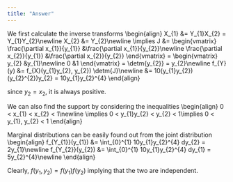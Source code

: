 ```yaml
---
title: "Answer"
---
```


We first calculate the inverse transforms
\begin{align}
    X_{1} &= Y_{1}X_{2} = Y_{1}Y_{2}\newline
    X_{2} &= Y_{2}\newline
    \implies J &= \begin{vmatrix}
        \frac{\partial x_{1}}{y_{1}} &\frac{\partial x_{1}}{y_{2}}\newline
        \frac{\partial x_{2}}{y_{1}} &\frac{\partial x_{2}}{y_{2}}
    \end{vmatrix} = \begin{vmatrix}
        y_{2} &y_{1}\newline
        0 &1
    \end{vmatrix} = \detm{y_{2}} = y_{2}\newline
    f_{Y}(y) &= f_{X}(y_{1}y_{2}, y_{2}) \detm{J}\newline
    &= 10(y_{1}y_{2})(y_{2}^{2})y_{2} = 10y_{1}y_{2}^{4}
\end{align}

since $y_{2} = x_{2}$, it is always positive.

We can also find the support by considering the inequalities
\begin{align}
    0 < x_{1} < x_{2} < 1\newline
    \implies 0 < y_{1}y_{2} < y_{2} < 1\implies
    0 < y_{1}, y_{2} < 1
\end{align}

Marginal distributions can be easily found out from the joint distribution
\begin{align}
    f_{Y_{1}}(y_{1}) &= \int_{0}^{1} 10y_{1}y_{2}^{4} dy_{2} = 2y_{1}\newline
    f_{Y_{2}}(y_{2}) &= \int_{0}^{1} 10y_{1}y_{2}^{4} dy_{1} = 5y_{2}^{4}\newline
\end{align}

Clearly, $f(y_{1}, y_{2}) = f(y_{1}) f(y_{2})$ implying that the two are independent.
